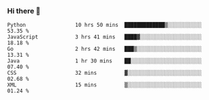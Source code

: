 ### Hi there 👋

<!--
**adheeeem/adheeeem** is a ✨ _special_ ✨ repository because its `README.md` (this file) appears on your GitHub profile.

Here are some ideas to get you started:

- 🔭 I’m currently working on ...
- 🌱 I’m currently learning ...
- 👯 I’m looking to collaborate on ...
- 🤔 I’m looking for help with ...
- 💬 Ask me about ...
- 📫 How to reach me: ...
- 😄 Pronouns: ...
- ⚡ Fun fact: ...
-->
<!--START_SECTION:waka-->

```text
Python                10 hrs 50 mins  █████████████▒░░░░░░░░░░░   53.35 %
JavaScript            3 hrs 41 mins   ████▓░░░░░░░░░░░░░░░░░░░░   18.18 %
Go                    2 hrs 42 mins   ███▒░░░░░░░░░░░░░░░░░░░░░   13.31 %
Java                  1 hr 30 mins    ██░░░░░░░░░░░░░░░░░░░░░░░   07.40 %
CSS                   32 mins         ▓░░░░░░░░░░░░░░░░░░░░░░░░   02.68 %
XML                   15 mins         ▒░░░░░░░░░░░░░░░░░░░░░░░░   01.24 %
```

<!--END_SECTION:waka-->
